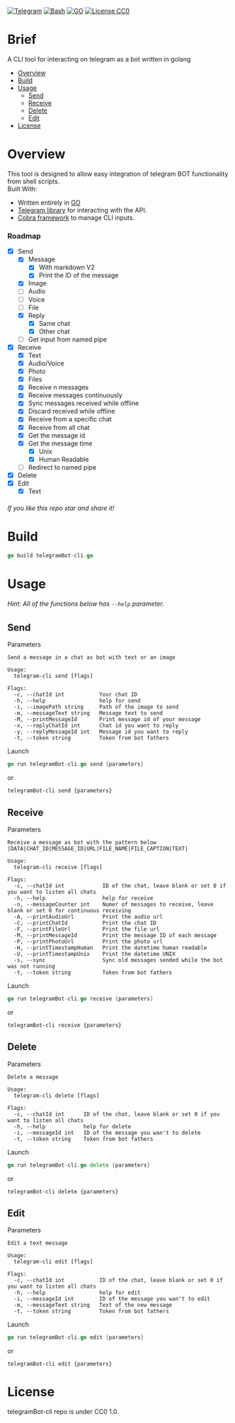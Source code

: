 [![Telegram][TELEGRAM_badge]][TELEGRAM_url] [![Bash][BASH_badge]][BASH_URL] [![GO][GO_badge]][GO_url] [![License CC0][LICENSE_badge]][LICENSE_url]
# Brief
A CLI tool for interacting on telegram as a bot written in golang

- [Overview](#overview)
- [Build](#build)
- [Usage](#usage)
  - [Send](#send)
  - [Receive](#receive)
  - [Delete](#delete)
  - [Edit](#edit)
- [License](#license)

# Overview
This tool is designed to allow easy integration of telegram BOT functionality from shell scripts. <br>
Built With:
* Written entirely in [GO][GO_url]
* [Telegram library](https://github.com/go-telegram/bot) for interacting with the API.
* [Cobra framework](https://github.com/spf13/cobra) to manage CLI inputs.
### Roadmap
- [x] Send
    - [x] Message
        - [x] With markdown V2
        - [x] Print the ID of the message
    - [x] Image
    - [ ] Audio
    - [ ] Voice
    - [ ] File
    - [x] Reply
        - [x] Same chat
        - [x] Other chat
    - [ ] Get input from named pipe
- [x] Receive
    - [x] Text
    - [x] Audio/Voice
    - [x] Photo
    - [x] Files
    - [x] Receive n messages
    - [x] Receive messages continuously
    - [x] Sync messages received while offline
    - [x] Discard received while offline
    - [x] Receive from a specific chat
    - [x] Receive from all chat
    - [x] Get the message id
    - [x] Get the message time
        - [x] Unix
        - [x] Human Readable
    - [ ] Redirect to named pipe
- [x] Delete
- [x] Edit
    - [x] Text
###### If you like this repo star and share it!
# Build
```go
go build telegramBot-cli.go
```
# Usage
###### Hint: All of the functions below has ```--help``` parameter.
## Send
Parameters
```
Send a message in a chat as bot with text or an image

Usage:
  telegram-cli send [flags]

Flags:
  -c, --chatId int           Your chat ID
  -h, --help                 help for send
  -i, --imagePath string     Path of the image to send
  -m, --messageText string   Message text to send
  -M, --printMessageId       Print message id of your message
  -x, --replyChatId int      Chat id you want to reply
  -y, --replyMessageId int   Message id you want to reply
  -t, --token string         Token from bot fathers
```
Launch
```go
go run telegramBot-cli.go send {parameters}
```
or
```shell
telegramBot-cli send {parameters}
```
## Receive
Parameters
```
Receive a message as bot with the pattern below
|DATA|CHAT_ID|MESSAGE_ID|URL|FILE_NAME|FILE_CAPTION|TEXT|

Usage:
  telegram-cli receive [flags]

Flags:
  -c, --chatId int            ID of the chat, leave blank or set 0 if you want to listen all chats
  -h, --help                  help for receive
  -n, --messageCounter int    Numer of messages to receive, leave blank or set 0 for continuous receiving
  -A, --printAudioUrl         Print the audio url
  -C, --printChatId           Print the chat ID
  -F, --printFileUrl          Print the file url
  -M, --printMessageId        Print the message ID of each message
  -P, --printPhotoUrl         Print the photo url
  -H, --printTimestampHuman   Print the datetime human readable
  -U, --printTimestampUnix    Print the datetime UNIX
  -s, --sync                  Sync old messages sended while the bot was not running
  -t, --token string          Token from bot fathers
```
Launch
```go
go run telegramBot-cli.go receive {parameters}
```
or
```shell
telegramBot-cli receive {parameters}
```
## Delete
Parameters
```
Delete a message

Usage:
  telegram-cli delete [flags]

Flags:
  -c, --chatId int      ID of the chat, leave blank or set 0 if you want to listen all chats
  -h, --help            help for delete
  -i, --messageId int   ID of the message you wan't to delete
  -t, --token string    Token from bot fathers
```
Launch
```go
go run telegramBot-cli.go delete {parameters}
```
or
```shell
telegramBot-cli delete {parameters}
```
## Edit
Parameters
```
Edit a text message

Usage:
  telegram-cli edit [flags]

Flags:
  -c, --chatId int           ID of the chat, leave blank or set 0 if you want to listen all chats
  -h, --help                 help for edit
  -i, --messageId int        ID of the message you wan't to edit
  -m, --messageText string   Text of the new message
  -t, --token string         Token from bot fathers
```
Launch
```go
go run telegramBot-cli.go edit {parameters}
```
or
```shell
telegramBot-cli edit {parameters}
```
# License
telegramBot-cli repo is under CC0 1.0.

[GO_badge]: https://img.shields.io/badge/Go-00ADD8?logo=Go&logoColor=white&style=for-the-badge
[GO_url]: https://jquery.com 

[LICENSE_badge]: https://img.shields.io/npm/l/cc-md?color=blue&style=for-the-badge
[LICENSE_url]: https://creativecommons.org/public-domain/cc0/

[BASH_badge]: https://img.shields.io/badge/Bash-4EAA25?style=for-the-badge&logo=gnubash&logoColor=white
[BASH_URL]: https://wikipedia.org/wiki/Bash

[TELEGRAM_badge]: https://img.shields.io/badge/Telegram-2CA5E0?style=for-the-badge&logo=telegram&logoColor=white
[TELEGRAM_URL]: https://core.telegram.org/
